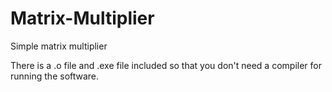 # Matrix-Multiplier
Simple matrix multiplier

There is a .o file and .exe file included so that you don't need a compiler for running the software.
